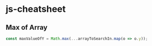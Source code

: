 # js-cheatsheet

## Max of Array

```javascript
const maxValueOfY = Math.max(...arrayToSearchIn.map(o => o.y));
```
